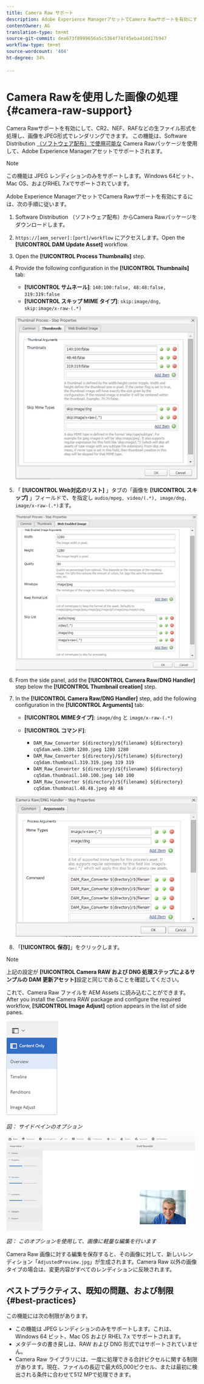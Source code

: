 ```yaml
---
title: Camera Raw サポート
description: Adobe Experience ManagerアセットでCamera Rawサポートを有効にする方法を説明します。
contentOwner: AG
translation-type: tm+mt
source-git-commit: dea673f8999656a5c5364f74f45eba41dd17b947
workflow-type: tm+mt
source-wordcount: '404'
ht-degree: 34%

---
```



# Camera Rawを使用した画像の処理 {#camera-raw-support}

Camera Rawサポートを有効にして、CR2、NEF、RAFなどの生ファイル形式を処理し、画像をJPEG形式でレンダリングできます。 この機能は、Software Distribution [（ソフトウェア配布）で使用可能な](https://experience.adobe.com/#/downloads/content/software-distribution/en/aem.html?package=/content/software-distribution/en/details.html/content/dam/aem/public/adobe/packages/aem630/product/assets/aem-assets-cameraraw-pkg) Camera Rawパッケージを使用して、Adobe Experience Managerアセットでサポートされます。

>[!NOTE]
>
>この機能は JPEG レンディションのみをサポートします。Windows 64ビット、Mac OS、およびRHEL 7.xでサポートされています。

Adobe Experience ManagerアセットでCamera Rawサポートを有効にするには、次の手順に従います。

1. Software Distribution [](https://experience.adobe.com/#/downloads/content/software-distribution/en/aem.html?package=/content/software-distribution/en/details.html/content/dam/aem/public/adobe/packages/aem630/product/assets/aem-assets-cameraraw-pkg) （ソフトウェア配布）からCamera Rawパッケージをダウンロードします。

1. `https://[aem_server]:[port]/workflow` にアクセスします。Open the **[!UICONTROL DAM Update Asset]** workflow.

1. Open the **[!UICONTROL Process Thumbnails]** step.

1. Provide the following configuration in the **[!UICONTROL Thumbnails]** tab:

   * **[!UICONTROL サムネール]**: `140:100:false, 48:48:false, 319:319:false`
   * **[!UICONTROL スキップ MIME タイプ]**: `skip:image/dng, skip:image/x-raw-(.*)`

   ![小粒](assets/chlimage_1-334.png)

1. 「 **[!UICONTROL Web対応のリスト]** 」タブの「画像を **[!UICONTROL スキップ]** 」フィールドで、を指定し `audio/mpeg, video/(.*), image/dng, image/x-raw-(.*)`ます。

   ![小粒](assets/chlimage_1-335.png)

1. From the side panel, add the **[!UICONTROL Camera Raw/DNG Handler]** step below the **[!UICONTROL Thumbnail creation]** step.

1. In the **[!UICONTROL Camera Raw/DNG Handler]** step, add the following configuration in the **[!UICONTROL Arguments]** tab:

   * **[!UICONTROL MIMEタイプ]**: `image/dng` と `image/x-raw-(.*)`
   * **[!UICONTROL コマンド]**:

      * `DAM_Raw_Converter ${directory}/${filename} ${directory} cq5dam.web.1280.1280.jpeg 1280 1280`
      * `DAM_Raw_Converter ${directory}/${filename} ${directory} cq5dam.thumbnail.319.319.jpeg 319 319`
      * `DAM_Raw_Converter ${directory}/${filename} ${directory} cq5dam.thumbnail.140.100.jpeg 140 100`
      * `DAM_Raw_Converter ${directory}/${filename} ${directory} cq5dam.thumbnail.48.48.jpeg 48 48`

   ![chlimage_1-336](assets/chlimage_1-336.png)

1. 「**[!UICONTROL 保存]**」をクリックします。

>[!NOTE]
>
>上記の設定が **[!UICONTROL Camera RAW および DNG 処理ステップによるサンプルの DAM 更新アセット]**&#x200B;設定と同じであることを確認してください。

これで、Camera Raw ファイルを AEM Assets に読み込むことができます。After you install the Camera RAW package and configure the required workflow, **[!UICONTROL Image Adjust]** option appears in the list of side panes.

![chlimage_1-337](assets/chlimage_1-337.png)

*図： サイドペインのオプション*

![chlimage_1-338](assets/chlimage_1-338.png)

*図： このオプションを使用して、画像に軽量な編集を行います*

Camera Raw 画像に対する編集を保存すると、その画像に対して、新しいレンディション「`AdjustedPreview.jpg`」が生成されます。Camera Raw 以外の画像タイプの場合は、変更内容がすべてのレンディションに反映されます。

## ベストプラクティス、既知の問題、および制限 {#best-practices}

この機能には次の制限があります。

* この機能は JPEG レンディションのみをサポートします。これは、Windows 64 ビット、Mac OS および RHEL 7.x でサポートされます。
* メタデータの書き戻しは、RAW および DNG 形式ではサポートされていません。
* Camera Raw ライブラリには、一度に処理できる合計ピクセルに関する制限があります。現在、ファイルの長辺で最大65,000ピクセル、または最初に検出される条件に合わせて512 MPで処理できます。
